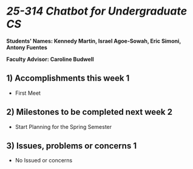 # *25-314 Chatbot for Undergraduate CS*

**Students' Names: Kennedy Martin, Israel Agoe-Sowah, Eric Simoni, Antony Fuentes**

**Faculty Advisor: Caroline Budwell**

## 1) Accomplishments this week 1
   - First Meet

## 2) Milestones to be completed next week 2
   - Start Planning for the Spring Semester

## 3) Issues, problems or concerns 1
   - No Issued or concerns
  
